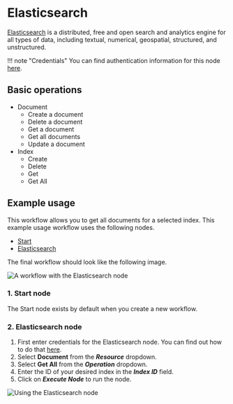 # Elasticsearch

[Elasticsearch](https://www.elastic.co/) is a distributed, free and open search and analytics engine for all types of data, including textual, numerical, geospatial, structured, and unstructured.

!!! note "Credentials"
    You can find authentication information for this node [here](/integrations/builtin/credentials/elasticsearch/).


## Basic operations

* Document
    * Create a document
    * Delete a document
    * Get a document
    * Get all documents
    * Update a document
* Index
    * Create
    * Delete
    * Get
    * Get All

## Example usage

This workflow allows you to get all documents for a selected index. This example usage workflow uses the following nodes.
- [Start](/integrations/builtin/core-nodes/n8n-nodes-base.start/)
- [Elasticsearch]()

The final workflow should look like the following image.

![A workflow with the Elasticsearch node](/_images/integrations/builtin/app-nodes/elasticsearch/workflow.png)

### 1. Start node

The Start node exists by default when you create a new workflow.

### 2. Elasticsearch node

1. First enter credentials for the Elasticsearch node. You can find out how to do that [here](/integrations/builtin/credentials/elasticsearch/).
2. Select **Document** from the ***Resource*** dropdown.
3. Select **Get All** from the ***Operation*** dropdown.
3. Enter the ID of your desired index in the ***Index ID*** field.
4. Click on ***Execute Node*** to run the node.

![Using the Elasticsearch node ](/_images/integrations/builtin/app-nodes/elasticsearch/elasticsearch_node.png)
